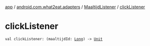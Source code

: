 [app](../../index.md) / [android.com.what2eat.adapters](../index.md) / [MaaltijdListener](index.md) / [clickListener](./click-listener.md)

# clickListener

`val clickListener: (maaltijdId: `[`Long`](https://kotlinlang.org/api/latest/jvm/stdlib/kotlin/-long/index.html)`) -> `[`Unit`](https://kotlinlang.org/api/latest/jvm/stdlib/kotlin/-unit/index.html)
